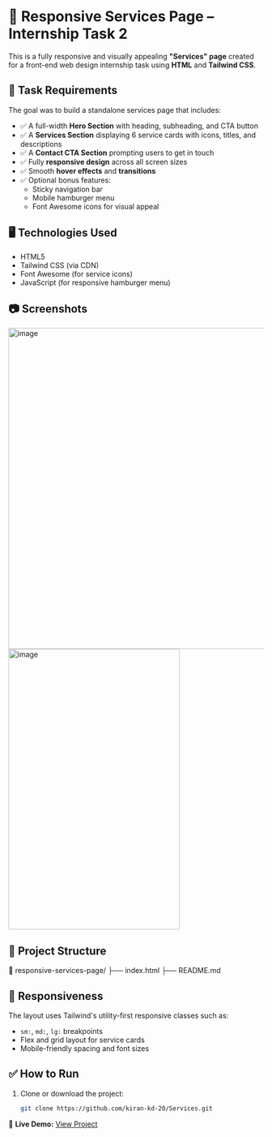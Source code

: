 # 🚀 Responsive Services Page – Internship Task 2

This is a fully responsive and visually appealing **"Services" page** created for a front-end web design internship task using **HTML** and **Tailwind CSS**.

## 📌 Task Requirements

The goal was to build a standalone services page that includes:

- ✅ A full-width **Hero Section** with heading, subheading, and CTA button
- ✅ A **Services Section** displaying 6 service cards with icons, titles, and descriptions
- ✅ A **Contact CTA Section** prompting users to get in touch
- ✅ Fully **responsive design** across all screen sizes
- ✅ Smooth **hover effects** and **transitions**
- ✅ Optional bonus features:
  - Sticky navigation bar
  - Mobile hamburger menu
  - Font Awesome icons for visual appeal

## 🖥️ Technologies Used

- HTML5
- Tailwind CSS (via CDN)
- Font Awesome (for service icons)
- JavaScript (for responsive hamburger menu)

## 📷 Screenshots

<img width="1352" height="633" alt="image" src="https://github.com/user-attachments/assets/ea59b5c8-8765-4b9a-be1a-1a3e47fabfde" /> 
<img width="338" height="553" alt="image" src="https://github.com/user-attachments/assets/2b4f6a8f-e6d2-4aaf-a5f8-c443acb097ff" /> 



## 📁 Project Structure
📁 responsive-services-page/
├── index.html
├── README.md


## 📱 Responsiveness

The layout uses Tailwind's utility-first responsive classes such as:

- `sm:`, `md:`, `lg:` breakpoints
- Flex and grid layout for service cards
- Mobile-friendly spacing and font sizes

## ✅ How to Run

1. Clone or download the project:
   ```bash
   git clone https://github.com/kiran-kd-20/Services.git

🔗 **Live Demo:** [View Project](https://yourusername.github.io/responsive-services-page/)


